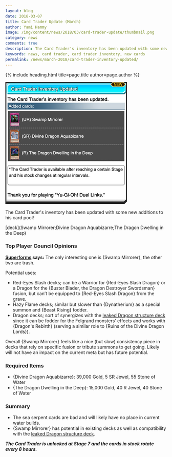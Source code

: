 ```yaml
---
layout: blog
date: 2018-03-07
title: Card Trader Update (March) 
author: Yami Hammy
image: /img/content/news/2018/03/card-trader-update/thumbnail.png
category: news
comments: true
description: The Card Trader's inventory has been updated with some new additions to his card pool. Check here for a review by the Top Player Council!
keywords: news, card trader, card trader inventory, new cards
permalink: /news/march-2018/card-trader-inventory-updated/
---
```


{% include heading.html title=page.title author=page.author %}

![screenshot](/img/content/news/2018/03/card-trader-update/slider.jpg)

The Card Trader's inventory has been updated with some new additions to his card pool! 

[deck](Swamp Mirrorer;Divine Dragon Aquabizarre;The Dragon Dwelling in the Deep)

### Top Player Council Opinions

**[Superforms](/authors/superforms/) says:** 
The only interesting one is {Swamp Mirrorer}, the other two are trash. 

Potential uses:
- Red-Eyes Slash decks; can be a Warrior for {Red-Eyes Slash Dragon} or a Dragon for the {Buster Blader, the Dragon Destroyer Swordsman} fusion, but can’t be equipped to {Red-Eyes Slash Dragon} from the grave.
- Hazy Flame decks; similar but slower than {Dynatherium} as a special summon and {Beast Rising} fodder.
- Dragon decks; sort of synergizes with the [leaked Dragon structure deck](/news/february-2018/leaked-structure-decks/) since it can be fodder for the Felgrand monsters’ effects and works with {Dragon's Rebirth} (serving a similar role to {Ruins of the Divine Dragon Lords}).

Overall {Swamp Mirrorer} feels like a nice (but slow) consistency piece in decks that rely on specific fusion or tribute summons to get going. Likely will not have an impact on the current meta but has future potential.

### Required Items

<!--- {Swamp Mirrorer}: -->
- {Divine Dragon Aquabizarre}: 39,000 Gold, 5 SR Jewel, 55 Stone of Water
- {The Dragon Dwelling in the Deep}: 15,000 Gold, 40 R Jewel, 40 Stone of Water

### Summary

- The sea serpent cards are bad and will likely have no place in current water builds. 
- {Swamp Mirrorer} has potential in existing decks as well as compatibility with the [leaked Dragon structure deck](/news/february-2018/leaked-structure-decks/). 

***The Card Trader is unlocked at Stage 7 and the cards in stock rotate every 8 hours.***
